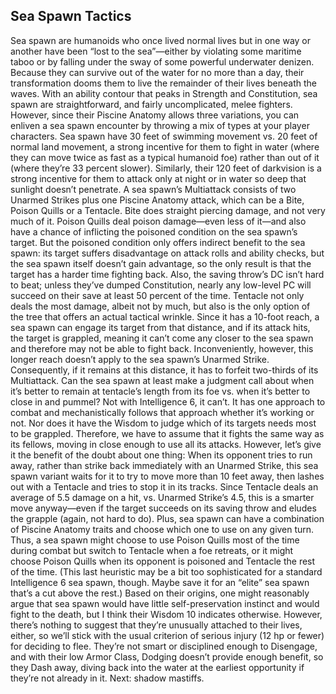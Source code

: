 ## Sea Spawn Tactics

Sea spawn are humanoids who once lived normal lives but in one way or another have been “lost to the sea”—either by violating some maritime taboo or by falling under the sway of some powerful underwater denizen. Because they can survive out of the water for no more than a day, their transformation dooms them to live the remainder of their lives beneath the waves.
With an ability contour that peaks in Strength and Constitution, sea spawn are straightforward, and fairly uncomplicated, melee fighters. However, since their Piscine Anatomy allows three variations, you can enliven a sea spawn encounter by throwing a mix of types at your player characters.
Sea spawn have 30 feet of swimming movement vs. 20 feet of normal land movement, a strong incentive for them to fight in water (where they can move twice as fast as a typical humanoid foe) rather than out of it (where they’re 33 percent slower). Similarly, their 120 feet of darkvision is a strong incentive for them to attack only at night or in water so deep that sunlight doesn’t penetrate.
A sea spawn’s Multiattack consists of two Unarmed Strikes plus one Piscine Anatomy attack, which can be a Bite, Poison Quills or a Tentacle. Bite does straight piercing damage, and not very much of it. Poison Quills deal poison damage—even less of it—and also have a chance of inflicting the poisoned condition on the sea spawn’s target. But the poisoned condition only offers indirect benefit to the sea spawn: its target suffers disadvantage on attack rolls and ability checks, but the sea spawn itself doesn’t gain advantage, so the only result is that the target has a harder time fighting back. Also, the saving throw’s DC isn’t hard to beat; unless they’ve dumped Constitution, nearly any low-level PC will succeed on their save at least 50 percent of the time.
Tentacle not only deals the most damage, albeit not by much, but also is the only option of the tree that offers an actual tactical wrinkle. Since it has a 10-foot reach, a sea spawn can engage its target from that distance, and if its attack hits, the target is grappled, meaning it can’t come any closer to the sea spawn and therefore may not be able to fight back. Inconveniently, however, this longer reach doesn’t apply to the sea spawn’s Unarmed Strike. Consequently, if it remains at this distance, it has to forfeit two-thirds of its Multiattack.
Can the sea spawn at least make a judgment call about when it’s better to remain at tentacle’s length from its foe vs. when it’s better to close in and pummel? Not with Intelligence 6, it can’t. It has one approach to combat and mechanistically follows that approach whether it’s working or not. Nor does it have the Wisdom to judge which of its targets needs most to be grappled. Therefore, we have to assume that it fights the same way as its fellows, moving in close enough to use all its attacks. However, let’s give it the benefit of the doubt about one thing: When its opponent tries to run away, rather than strike back immediately with an Unarmed Strike, this sea spawn variant waits for it to try to move more than 10 feet away, then lashes out with a Tentacle and tries to stop it in its tracks. Since Tentacle deals an average of 5.5 damage on a hit, vs. Unarmed Strike’s 4.5, this is a smarter move anyway—even if the target succeeds on its saving throw and eludes the grapple (again, not hard to do).
Plus, sea spawn can have a combination of Piscine Anatomy traits and choose which one to use on any given turn. Thus, a sea spawn might choose to use Poison Quills most of the time during combat but switch to Tentacle when a foe retreats, or it might choose Poison Quills when its opponent is poisoned and Tentacle the rest of the time. (This last heuristic may be a bit too sophisticated for a standard Intelligence 6 sea spawn, though. Maybe save it for an “elite” sea spawn that’s a cut above the rest.)
Based on their origins, one might reasonably argue that sea spawn would have little self-preservation instinct and would fight to the death, but I think their Wisdom 10 indicates otherwise. However, there’s nothing to suggest that they’re unusually attached to their lives, either, so we’ll stick with the usual criterion of serious injury (12 hp or fewer) for deciding to flee. They’re not smart or disciplined enough to Disengage, and with their low Armor Class, Dodging doesn’t provide enough benefit, so they Dash away, diving back into the water at the earliest opportunity if they’re not already in it.
Next: shadow mastiffs.
